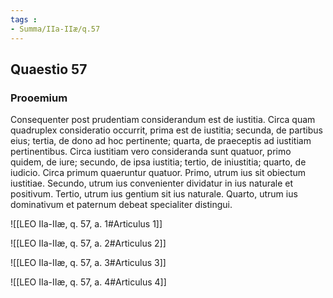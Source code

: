 ```yaml
---
tags : 
- Summa/IIa-IIæ/q.57
---
```


## Quaestio 57

### Prooemium

Consequenter post prudentiam considerandum est de iustitia. Circa quam quadruplex consideratio occurrit, prima est de iustitia; secunda, de partibus eius; tertia, de dono ad hoc pertinente; quarta, de praeceptis ad iustitiam pertinentibus. Circa iustitiam vero consideranda sunt quatuor, primo quidem, de iure; secundo, de ipsa iustitia; tertio, de iniustitia; quarto, de iudicio. Circa primum quaeruntur quatuor. Primo, utrum ius sit obiectum iustitiae. Secundo, utrum ius convenienter dividatur in ius naturale et positivum. Tertio, utrum ius gentium sit ius naturale. Quarto, utrum ius dominativum et paternum debeat specialiter distingui.

![[LEO IIa-IIæ, q. 57, a. 1#Articulus 1]]

![[LEO IIa-IIæ, q. 57, a. 2#Articulus 2]]

![[LEO IIa-IIæ, q. 57, a. 3#Articulus 3]]

![[LEO IIa-IIæ, q. 57, a. 4#Articulus 4]]

